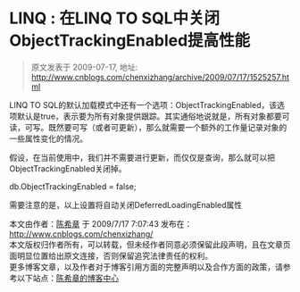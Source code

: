 # LINQ : 在LINQ TO SQL中关闭ObjectTrackingEnabled提高性能 
> 原文发表于 2009-07-17, 地址: http://www.cnblogs.com/chenxizhang/archive/2009/07/17/1525257.html 


LINQ TO SQL的默认加载模式中还有一个选项：ObjectTrackingEnabled，该选项默认是true，表示要为所有对象提供跟踪。其实通俗地说就是，所有对象都要可读，可写。既然要可写（或者可更新），那么就需要一个额外的工作量记录对象的一些属性变化的情况。

 假设，在当前使用中，我们并不需要进行更新，而仅仅是查询，那么就可以把ObjectTrackingEnabled关闭掉。

 db.ObjectTrackingEnabled = false;

 需要注意的是，以上设置将自动关闭DeferredLoadingEnabled属性

 本文由作者：[陈希章](http://www.xizhang.com) 于 2009/7/17 7:07:43 发布在：<http://www.cnblogs.com/chenxizhang/>  
 本文版权归作者所有，可以转载，但未经作者同意必须保留此段声明，且在文章页面明显位置给出原文连接，否则保留追究法律责任的权利。   
 更多博客文章，以及作者对于博客引用方面的完整声明以及合作方面的政策，请参考以下站点：[陈希章的博客中心](http://www.xizhang.com/blog.htm) 